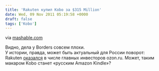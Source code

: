 ```yaml
---
title: 'Rakuten купил Kobo за $315 Million'
date: Wed, 09 Nov 2011 05:19:58 +0000
draft: false
tags: ['Kobo']
---
```


via [mashable.com](http://mashable.com/2011/11/08/kobo-acquired-ratuken/)

Видно, дела у Borders совсем плохи.  
У истории, правда, может быть актуальный для России поворот: Rakuten [оказался](http://venturebeat.com/2011/09/07/ozon-russia%E2%80%99s-amazon/) в числе главных инвесторов ozon.ru. Может, таким макаром Kobo станет «русским Amazon Kindle»?